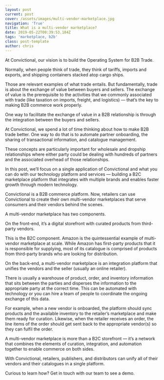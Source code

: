 ```yaml
---
layout: post
current: post
cover: /assets/images/multi-vendor-marketplace.jpg
navigation: 'True'
title: What is a multi-vendor marketplace?
date: 2019-05-22T00:39:53.184Z
tags: 'marketplace, b2b'
class: post-template
author: chris
---
```

At Convictional, our vision is to build the Operating System for B2B Trade. 

Normally, when people think of trade, they think of tariffs, imports and exports, and shipping containers stacked atop cargo ships. 

Those are relevant examples of what trade entails. But fundamentally, trade is about the exchange of value between buyers and sellers. The exchange of value is the prerequisite to the activities that we commonly associated with trade (like taxation on imports, freight, and logistics) — that’s the key to making B2B commerce work properly. 

One way to facilitate the exchange of value in a B2B relationship is through the integration between the buyers and sellers. 

At Convictional, we spend a lot of time thinking about how to make B2B trade better. One way to do that is to automate partner onboarding, the sharing of transactional information, and catalogue management. 

These concepts are particularly important for wholesale and dropship relationships where either party could be dealing with hundreds of partners and the associated overhead of those relationships.

In this post, we’ll focus on a single application of Convictional and what you can do with our technology platform and services — building a B2C marketplace platform that integrates with multiple brands and enables faster growth through modern technology. 

Convictional is a B2B commerce platform. Now, retailers can use Convictional to create their own multi-vendor marketplaces that serve consumers and their vendors behind the scenes. 

A multi-vendor marketplace has two components. 

On the front-end, it’s a digital storefront with curated products from third-party vendors. 

This is the B2C component. Amazon is the quintessential example of multi-vendor marketplace at scale. While Amazon has first-party products that it is responsible for supplying, most of its catalogue is comprised of products from third-party brands who are looking for distribution. 

On the back-end, a multi-vendor marketplace is an integration platform that unifies the vendors and the seller (usually an online retailer). 

There is usually a warehouse of product, order, and inventory information that sits between the parties and disperses the information to the appropriate party at the correct time. This can be automated with technology or you can hire a team of people to coordinate the ongoing exchange of this data. 

For example, when a new vendor is onboarded, the platform should sync products and the available inventory to the retailer’s marketplace and make them ready for curation. Likewise, when the retailer receives an order, the line items of the order should get sent back to the appropriate vendor(s) so they can fulfil the order. 

A multi-vendor marketplace is more than a B2C storefront — it’s a network that combines the elements of curation, integration, and automation together to enable commerce on both sides. 

With Convictional, retailers, publishers, and distributors can unify all of their vendors and their catalogues in a single platform.

Curious to learn how? Get in touch with our team to see a demo.
